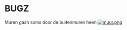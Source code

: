 # BUGZ
Muren gaan soms door de buitenmuren heen
[![muur.png](https://i.postimg.cc/T3NZVbq2/muur.png)](https://postimg.cc/w1JfH7Gn)
